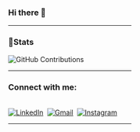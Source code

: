 ### Hi there 👋

<!-- <hr style="width:50%;text-align:left;margin-left:0">

#### Programming Languages :
![Python](https://img.shields.io/badge/python-3670A0?style=for-the-badge&logo=python&logoColor=ffdd54)
![mysql](https://img.shields.io/badge/mysql-4479A1.svg?&style=for-the-badge&logo=mysql&logoColor=white)
![C++](https://img.shields.io/badge/c++-%2300599C.svg?style=for-the-badge&logo=c%2B%2B&logoColor=white)
![C programming](https://img.shields.io/badge/C-00599C?style=for-the-badge&logo=c&logoColor=white) -->


<!-- ![Plotly](https://img.shields.io/badge/Plotly-%233F4F75.svg?style=for-the-badge&logo=plotly&logoColor=white) -->
<!-- ![Pandas](https://img.shields.io/badge/pandas-%23150458.svg?style=for-the-badge&logo=pandas&logoColor=white) -->
<!-- ![git](https://img.shields.io/badge/git%20-%23F05033.svg?&style=for-the-badge&logo=git&logoColor=white) -->

<hr style="width:50%;text-align:left;margin-left:0">

### 👦Stats
<div align="left">

<!-- ![profile visit](https://komarev.com/ghpvc/?username=DasariJayanth) -->

![GitHub Contributions](https://github-readme-stats.vercel.app/api?username=DasariJayanth&show_icons=true&hide_title=true&count_private=true&include_all_commits=true&count_private=true&theme=vision-friendly-dark)

</div>
<hr style="width:50%;text-align:left;margin-left:0">

### Connect with me:
<p align="left">
<br>
<a href="https://www.linkedin.com/in/dasarijayanth/"><img src="https://img.shields.io/badge/linkedin-%230077B5.svg?&style=for-the-badge&logo=linkedin&logoColor=white" alt="LinkedIn" /></a>&nbsp;
<a href="mailto:dasarijayanth06042002@gmail.com"><img src="https://img.shields.io/badge/gmail-%23D14836.svg?&style=for-the-badge&logo=gmail&logoColor=white" alt="Gmail"/></a>&nbsp;
<a href="https://www.instagram.com/jayanthdasari_/"><img src="https://img.shields.io/badge/instagram-%23E4405F.svg?&style=for-the-badge&logo=instagram&logoColor=white" alt="Instagram" /></a>&nbsp;

</p>
<hr style="width:50%;text-align:left;margin-left:0">






<!--
**DasariJayanth/DasariJayanth** is a ✨ _special_ ✨ repository because its `README.md` (this file) appears on your GitHub profile.

Here are some ideas to get you started:

- 🔭 I’m currently working on ...
- 🌱 I’m currently learning ...
- 👯 I’m looking to collaborate on ...
- 🤔 I’m looking for help with ...
- 💬 Ask me about ...
- 📫 How to reach me: ...
- 😄 Pronouns: ...
- ⚡ Fun fact: ...
-->

